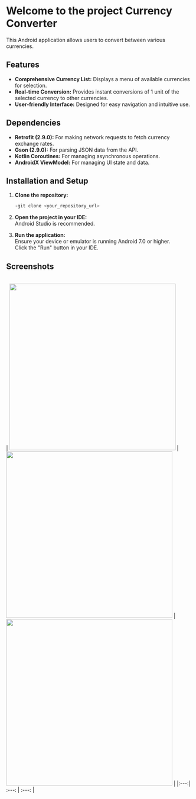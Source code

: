 # Welcome to the project Currency Converter

This Android application allows users to convert between various currencies.

## Features

* **Comprehensive Currency List:**  Displays a menu of available currencies for selection.
* **Real-time Conversion:**  Provides instant conversions of 1 unit of the selected currency to other currencies.
* **User-friendly Interface:**  Designed for easy navigation and intuitive use.

## Dependencies

* **Retrofit (2.9.0):**  For making network requests to fetch currency exchange rates.
* **Gson (2.9.0):**  For parsing JSON data from the API.
* **Kotlin Coroutines:**  For managing asynchronous operations.
* **AndroidX ViewModel:**  For managing UI state and data.

## Installation and Setup

1. **Clone the repository:**
   ```bash
   -git clone <your_repository_url>

2. **Open the project in your IDE:**
   <br>Android Studio is recommended.

3. **Run the application:**
   <br>Ensure your device or emulator is running Android 7.0 or higher.
   <br>Click the "Run" button in your IDE.

## Screenshots
<br>
| <img src="./assets/project_wm_1" height="450" /> | <img src="./assets/project_wm_2.png" height="450" /> | <img src="./assets/project_wm_3" height="450" /> |
|:---:| :---: | :---: |

